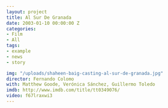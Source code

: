 ```yaml
---
layout: project
title: Al Sur De Granada
date: 2003-01-10 00:00:00 Z
categories:
- Film
- All
tags:
- example
- news
- story

img: "/uploads/shaheen-baig-casting-al-sur-de-granada.jpg"
director: Fernando Colomo
with: Matthew Goode, Verónica Sánchez, Guillermo Toledo
imdb: http://www.imdb.com/title/tt0349076/
video: f67lraxwi3
---
```


